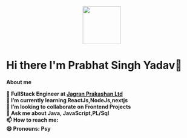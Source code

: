 <div id="header" align="center">
  <img src="https://media.giphy.com/media/M9gbBd9nbDrOTu1Mqx/giphy.gif" width="100"/>
</div>

<h1>Hi there I'm Prabhat Singh Yadav👋</h1>
  
**About me**

<b>🔭 FullStack Engineer at [Jagran Prakashan Ltd](https://jplcorp.in) <br>
🌱 I’m currently learning  ReactJs,NodeJs,nextjs <br>
👯 I’m looking to collaborate on Frontend Projects <br>
💬 Ask me about Java, JavaScript,PL/Sql <br>
📫 How to reach me:  <br>
😄 Pronouns: Psy <br>

